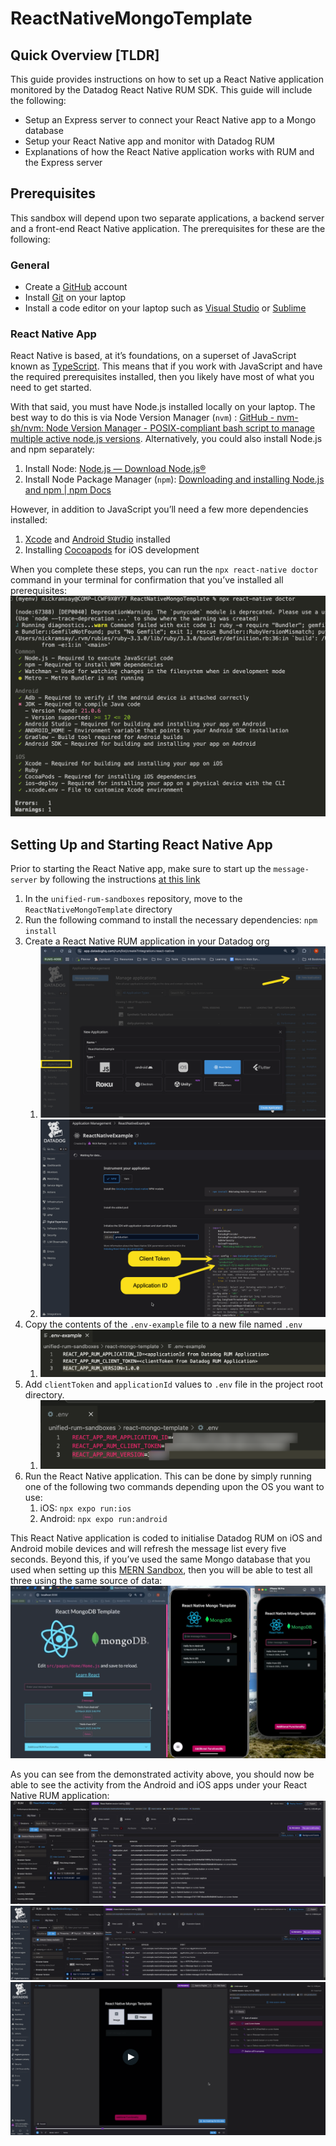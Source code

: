 # ReactNativeMongoTemplate
## Quick Overview [TLDR]

This guide provides instructions on how to set up a React Native application monitored by the Datadog React Native RUM SDK. This guide will include the following:
- Setup an Express server to connect your React Native app to a Mongo database
- Setup your React Native app and monitor with Datadog RUM
- Explanations of how the React Native application works with RUM and the Express server

## Prerequisites

This sandbox will depend upon two separate applications, a backend server and a front-end React Native application. The prerequisites for these are the following:

### General
- Create a [GitHub](https://github.com/) account
- Install [Git](https://git-scm.com/) on your laptop
- Install a code editor on your laptop such as [Visual Studio](https://code.visualstudio.com/) or [Sublime](https://www.sublimetext.com/)

### React Native App

React Native is based, at it’s foundations, on a superset of JavaScript known as [TypeScript](https://www.typescriptlang.org/). This means that if you work with JavaScript and have the required prerequisites installed, then you likely have most of what you need to get started.

With that said, you must have Node.js installed locally on your laptop. The best way to do this is via Node Version Manager (`nvm`) : [GitHub - nvm-sh/nvm: Node Version Manager - POSIX-compliant bash script to manage multiple active node.js versions](https://github.com/nvm-sh/nvm?tab=readme-ov-file#installing-and-updating). Alternatively, you could also install Node.js and npm separately:
   1. Install Node: [Node.js — Download Node.js®](https://nodejs.org/en/download)
   2. Install Node Package Manager (`npm`): [Downloading and installing Node.js and npm | npm Docs](https://docs.npmjs.com/downloading-and-installing-node-js-and-npm)

However, in addition to JavaScript you’ll need a few more dependencies installed:
   1. [Xcode](https://developer.apple.com/xcode/) and [Android Studio](https://developer.android.com/studio) installed
   2. Installing [Cocoapods](https://guides.cocoapods.org/using/getting-started.html) for iOS development

When you complete these steps, you can run the `npx react-native doctor` command in your terminal for confirmation that you’ve installed all prerequisites:
![react_native_rn_doctor_output_image](../readme_images/react_native_rn_doctor_output.png)

## Setting Up and Starting React Native App

Prior to starting the React Native app, make sure to start up the `message-server` by following the instructions [at this link](https://github.com/nick-ramsay/unified-rum-sandboxes/tree/main/message-server)

1. In the `unified-rum-sandboxes` repository, move to the `ReactNativeMongoTemplate` directory
2. Run the following command to install the necessary dependencies: `npm install`
3. Create a React Native RUM application in your Datadog org
   1. ![react_native_create_rum_app_image_1](../readme_images/react_native_create_rum_app_image_1.png)
   2. ![react_native_create_rum_app_image1](../readme_images/react_native_create_rum_app_image_2.png)
4. Copy the contents of the `.env-example` file to a new file named `.env`
   1. ![react_native_env_example](../readme_images/react_native_env_example.png)
5. Add `clientToken` and `applicationId` values to `.env` file in the project root directory.
   1. ![react_native_env](../readme_images/react_native_env.png)
6. Run the React Native application. This can be done by simply running one of the following two commands depending upon the OS you want to use:
   1. iOS: `npx expo run:ios`
   2. Android: `npx expo run:android`

This React Native application is coded to initialise Datadog RUM on iOS and Android mobile devices and will refresh the message list every five seconds. Beyond this, if you’ve used the same Mongo database that you used when setting up this [MERN Sandbox](https://github.com/nick-ramsay/unified-rum-sandboxes/main/react-mongo-template), then you will be able to test all three using the same source of data:
![react_native_all_apps_side_by_side](../readme_images/react_native_all_apps_side_by_side.png)

As you can see from the demonstrated activity above, you should now be able to see the activity from the Android and iOS apps under your React Native RUM application:
![react_native_rum_data_in_datadog_1](../readme_images/react_native_rum_data_in_datadog_1.png)
![react_native_rum_data_in_datadog_2](../readme_images/react_native_rum_data_in_datadog_2.png)
![react_native_rum_data_in_datadog_3](../readme_images/react_native_rum_data_in_datadog_3.png)


